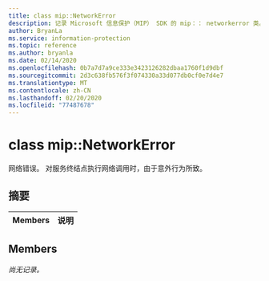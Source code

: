 ```yaml
---
title: class mip::NetworkError
description: 记录 Microsoft 信息保护（MIP） SDK 的 mip：： networkerror 类。
author: BryanLa
ms.service: information-protection
ms.topic: reference
ms.author: bryanla
ms.date: 02/14/2020
ms.openlocfilehash: 0b7a7d7a9ce333e3423126282dbaa1760f1d9dbf
ms.sourcegitcommit: 2d3c638fb576f3f074330a33d077db0cf0e7d4e7
ms.translationtype: MT
ms.contentlocale: zh-CN
ms.lasthandoff: 02/20/2020
ms.locfileid: "77487678"
---
```

# <a name="class-mipnetworkerror"></a>class mip::NetworkError 
网络错误。 对服务终结点执行网络调用时，由于意外行为所致。
  
## <a name="summary"></a>摘要
 Members                        | 说明                                
--------------------------------|---------------------------------------------
  
## <a name="members"></a>Members
_尚无记录。_
